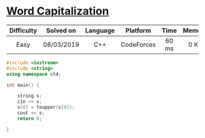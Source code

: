 # [Word Capitalization](https://codeforces.com/contest/281/problem/A)

| Difficulty | Solved on  | Language   | Platform   | Time       | Memory     |
| :--------: | :--------: | :--------: | :--------: | :--------: | :--------: |
| Easy       | 08/03/2019 | C++        | CodeForces | 60 ms      | 0 KB       |

```c++
#include <iostream>
#include <string>
using namespace std;

int main() {

    string s;
    cin >> s;
    s[0] = toupper(s[0]);
    cout << s;
    return 0;

}
```
